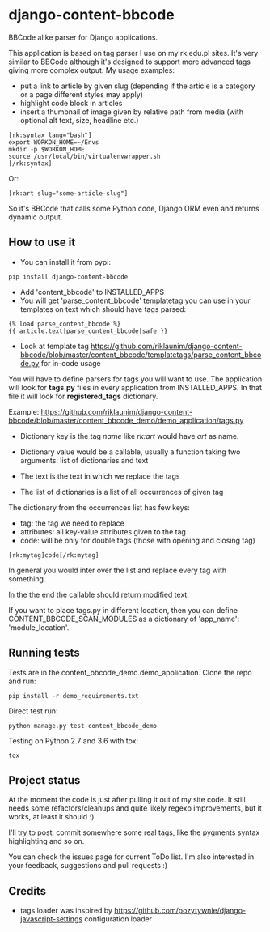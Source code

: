 django-content-bbcode
=====================

BBCode alike parser for Django applications.

This application is based on tag parser I use on my rk.edu.pl sites. It's very similar to BBCode although it's designed
to support more advanced tags giving more complex output. My usage examples:

* put a link to article by given slug (depending if the article is a category or a page different styles may apply)
* highlight code block in articles
* insert a thumbnail of image given by relative path from media (with optional alt text, size, headline etc.)

```
[rk:syntax lang="bash"]
export WORKON_HOME=~/Envs
mkdir -p $WORKON_HOME
source /usr/local/bin/virtualenvwrapper.sh
[/rk:syntax]
```

Or:

```
[rk:art slug="some-article-slug"]
```

So it's BBCode that calls some Python code, Django ORM even and returns dynamic output.


How to use it
-------------
* You can install it from pypi:
```
pip install django-content-bbcode
```

* Add 'content_bbcode' to INSTALLED_APPS
* You will get 'parse_content_bbcode' templatetag you can use in your templates on text which should have tags parsed:
```
{% load parse_content_bbcode %}
{{ article.text|parse_content_bbcode|safe }}
```
* Look at template tag https://github.com/riklaunim/django-content-bbcode/blob/master/content_bbcode/templatetags/parse_content_bbcode.py for in-code usage

You will have to define parsers for tags you will want to use. The application will look for **tags.py** files in every
application from INSTALLED_APPS. In that file it will look for **registered_tags** dictionary.

Example: https://github.com/riklaunim/django-content-bbcode/blob/master/content_bbcode_demo/demo_application/tags.py

* Dictionary key is the tag *name* like *rk:art* would have *art* as name.
* Dictionary value would be a callable, usually a function taking two arguments: list of dictionaries and text

* The text is the text in which we replace the tags
* The list of dictionaries is a list of all occurrences of given tag


The dictionary from the occurrences list has few keys:
* tag: the tag we need to replace
* attributes: all key-value attributes given to the tag
* code: will be only for double tags (those with opening and closing tag)

```
[rk:mytag]code[/rk:mytag]
```


In general you would inter over the list and replace every tag with something.

In the the end the callable should return modified text.

If you want to place tags.py in different location, then you can define CONTENT_BBCODE_SCAN_MODULES as a dictionary of 'app_name': 'module_location'.


Running tests
-------------
Tests are in the content_bbcode_demo.demo_application. Clone the repo and run:

```
pip install -r demo_requirements.txt
```

Direct test run:

```
python manage.py test content_bbcode_demo
```

Testing on Python 2.7 and 3.6 with tox:

```
tox
```

Project status
--------------
At the moment the code is just after pulling it out of my site code. It still needs some refactors/cleanups and quite likely regexp improvements,
but it works, at least it should :)

I'll try to post, commit somewhere some real tags, like the pygments syntax highlighting and so on.

You can check the issues page for current ToDo list. I'm also interested in your feedback, suggestions and pull requests :)


Credits
-------
* tags loader was inspired by https://github.com/pozytywnie/django-javascript-settings configuration loader

